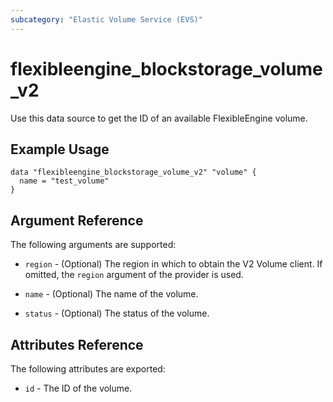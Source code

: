 ```yaml
---
subcategory: "Elastic Volume Service (EVS)"
---
```


# flexibleengine_blockstorage_volume_v2

Use this data source to get the ID of an available FlexibleEngine volume.

## Example Usage

```hcl
data "flexibleengine_blockstorage_volume_v2" "volume" {
  name = "test_volume"
}
```

## Argument Reference

The following arguments are supported:

* `region` - (Optional) The region in which to obtain the V2 Volume client.
  If omitted, the `region` argument of the provider is used.

* `name` - (Optional) The name of the volume.

* `status` - (Optional) The status of the volume.

## Attributes Reference

The following attributes are exported:

* `id` - The ID of the volume.
